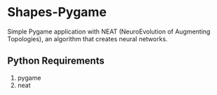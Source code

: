 # Shapes-Pygame
 Simple Pygame application with NEAT (NeuroEvolution of Augmenting Topologies), an algorithm that creates neural networks.
 
 ## Python Requirements
 1. pygame
 2. neat
